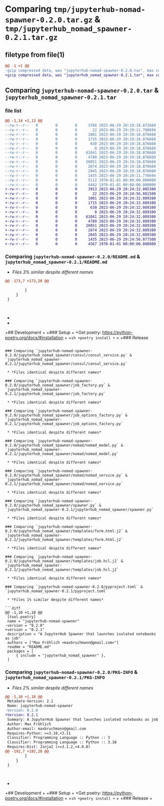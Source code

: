 # Comparing `tmp/jupyterhub-nomad-spawner-0.2.0.tar.gz` & `tmp/jupyterhub_nomad_spawner-0.2.1.tar.gz`

## filetype from file(1)

```diff
@@ -1 +1 @@
-gzip compressed data, was "jupyterhub-nomad-spawner-0.2.0.tar", max compression
+gzip compressed data, was "jupyterhub_nomad_spawner-0.2.1.tar", max compression
```

## Comparing `jupyterhub-nomad-spawner-0.2.0.tar` & `jupyterhub_nomad_spawner-0.2.1.tar`

### file list

```diff
@@ -1,14 +1,13 @@
--rw-r--r--   0        0        0     3788 2023-06-29 20:19:18.872660 jupyterhub-nomad-spawner-0.2.0/README.md
--rw-r--r--   0        0        0       22 2023-06-29 20:20:11.780694 jupyterhub-nomad-spawner-0.2.0/jupyterhub_nomad_spawner/__init__.py
--rw-r--r--   0        0        0     1001 2023-06-29 20:19:18.876660 jupyterhub-nomad-spawner-0.2.0/jupyterhub_nomad_spawner/consul/consul_service.py
--rw-r--r--   0        0        0     1715 2023-06-29 20:19:18.876660 jupyterhub-nomad-spawner-0.2.0/jupyterhub_nomad_spawner/job_factory.py
--rw-r--r--   0        0        0      630 2023-06-29 20:19:18.876660 jupyterhub-nomad-spawner-0.2.0/jupyterhub_nomad_spawner/job_options_factory.py
--rw-r--r--   0        0        0        0 2023-06-29 20:19:18.876660 jupyterhub-nomad-spawner-0.2.0/jupyterhub_nomad_spawner/nomad/__init__.py
--rw-r--r--   0        0        0    61041 2023-06-29 20:19:18.876660 jupyterhub-nomad-spawner-0.2.0/jupyterhub_nomad_spawner/nomad/nomad_model.py
--rw-r--r--   0        0        0     4780 2023-06-29 20:19:18.876660 jupyterhub-nomad-spawner-0.2.0/jupyterhub_nomad_spawner/nomad/nomad_service.py
--rw-r--r--   0        0        0    20851 2023-06-29 20:19:18.876660 jupyterhub-nomad-spawner-0.2.0/jupyterhub_nomad_spawner/spawner.py
--rw-r--r--   0        0        0     2874 2023-06-29 20:19:18.876660 jupyterhub-nomad-spawner-0.2.0/jupyterhub_nomad_spawner/templates/form.html.j2
--rw-r--r--   0        0        0     2045 2023-06-29 20:19:18.876660 jupyterhub-nomad-spawner-0.2.0/jupyterhub_nomad_spawner/templates/job.hcl.j2
--rw-r--r--   0        0        0     1435 2023-06-29 20:20:11.776694 jupyterhub-nomad-spawner-0.2.0/pyproject.toml
--rw-r--r--   0        0        0     5112 1970-01-01 00:00:00.000000 jupyterhub-nomad-spawner-0.2.0/setup.py
--rw-r--r--   0        0        0     4442 1970-01-01 00:00:00.000000 jupyterhub-nomad-spawner-0.2.0/PKG-INFO
+-rw-r--r--   0        0        0     3913 2023-06-29 20:24:32.085380 jupyterhub_nomad_spawner-0.2.1/README.md
+-rw-r--r--   0        0        0       22 2023-06-29 20:24:56.881508 jupyterhub_nomad_spawner-0.2.1/jupyterhub_nomad_spawner/__init__.py
+-rw-r--r--   0        0        0     1001 2023-06-29 20:24:32.089380 jupyterhub_nomad_spawner-0.2.1/jupyterhub_nomad_spawner/consul/consul_service.py
+-rw-r--r--   0        0        0     1715 2023-06-29 20:24:32.089380 jupyterhub_nomad_spawner-0.2.1/jupyterhub_nomad_spawner/job_factory.py
+-rw-r--r--   0        0        0      630 2023-06-29 20:24:32.089380 jupyterhub_nomad_spawner-0.2.1/jupyterhub_nomad_spawner/job_options_factory.py
+-rw-r--r--   0        0        0        0 2023-06-29 20:24:32.089380 jupyterhub_nomad_spawner-0.2.1/jupyterhub_nomad_spawner/nomad/__init__.py
+-rw-r--r--   0        0        0    61041 2023-06-29 20:24:32.089380 jupyterhub_nomad_spawner-0.2.1/jupyterhub_nomad_spawner/nomad/nomad_model.py
+-rw-r--r--   0        0        0     4780 2023-06-29 20:24:32.089380 jupyterhub_nomad_spawner-0.2.1/jupyterhub_nomad_spawner/nomad/nomad_service.py
+-rw-r--r--   0        0        0    20851 2023-06-29 20:24:32.089380 jupyterhub_nomad_spawner-0.2.1/jupyterhub_nomad_spawner/spawner.py
+-rw-r--r--   0        0        0     2874 2023-06-29 20:24:32.089380 jupyterhub_nomad_spawner-0.2.1/jupyterhub_nomad_spawner/templates/form.html.j2
+-rw-r--r--   0        0        0     2045 2023-06-29 20:24:32.089380 jupyterhub_nomad_spawner-0.2.1/jupyterhub_nomad_spawner/templates/job.hcl.j2
+-rw-r--r--   0        0        0     1435 2023-06-29 20:24:56.877508 jupyterhub_nomad_spawner-0.2.1/pyproject.toml
+-rw-r--r--   0        0        0     4567 1970-01-01 00:00:00.000000 jupyterhub_nomad_spawner-0.2.1/PKG-INFO
```

### Comparing `jupyterhub-nomad-spawner-0.2.0/README.md` & `jupyterhub_nomad_spawner-0.2.1/README.md`

 * *Files 3% similar despite different names*

```diff
@@ -173,7 +173,20 @@
 
         }
     }
 }
 
 
 ```
+
+
+## Development
+
+### Setup
+
+Get poetry: https://python-poetry.org/docs/#installation
+
+```sh
+poetry install
+```
+
+### Release
```

### Comparing `jupyterhub-nomad-spawner-0.2.0/jupyterhub_nomad_spawner/consul/consul_service.py` & `jupyterhub_nomad_spawner-0.2.1/jupyterhub_nomad_spawner/consul/consul_service.py`

 * *Files identical despite different names*

### Comparing `jupyterhub-nomad-spawner-0.2.0/jupyterhub_nomad_spawner/job_factory.py` & `jupyterhub_nomad_spawner-0.2.1/jupyterhub_nomad_spawner/job_factory.py`

 * *Files identical despite different names*

### Comparing `jupyterhub-nomad-spawner-0.2.0/jupyterhub_nomad_spawner/job_options_factory.py` & `jupyterhub_nomad_spawner-0.2.1/jupyterhub_nomad_spawner/job_options_factory.py`

 * *Files identical despite different names*

### Comparing `jupyterhub-nomad-spawner-0.2.0/jupyterhub_nomad_spawner/nomad/nomad_model.py` & `jupyterhub_nomad_spawner-0.2.1/jupyterhub_nomad_spawner/nomad/nomad_model.py`

 * *Files identical despite different names*

### Comparing `jupyterhub-nomad-spawner-0.2.0/jupyterhub_nomad_spawner/nomad/nomad_service.py` & `jupyterhub_nomad_spawner-0.2.1/jupyterhub_nomad_spawner/nomad/nomad_service.py`

 * *Files identical despite different names*

### Comparing `jupyterhub-nomad-spawner-0.2.0/jupyterhub_nomad_spawner/spawner.py` & `jupyterhub_nomad_spawner-0.2.1/jupyterhub_nomad_spawner/spawner.py`

 * *Files identical despite different names*

### Comparing `jupyterhub-nomad-spawner-0.2.0/jupyterhub_nomad_spawner/templates/form.html.j2` & `jupyterhub_nomad_spawner-0.2.1/jupyterhub_nomad_spawner/templates/form.html.j2`

 * *Files identical despite different names*

### Comparing `jupyterhub-nomad-spawner-0.2.0/jupyterhub_nomad_spawner/templates/job.hcl.j2` & `jupyterhub_nomad_spawner-0.2.1/jupyterhub_nomad_spawner/templates/job.hcl.j2`

 * *Files identical despite different names*

### Comparing `jupyterhub-nomad-spawner-0.2.0/pyproject.toml` & `jupyterhub_nomad_spawner-0.2.1/pyproject.toml`

 * *Files 1% similar despite different names*

```diff
@@ -1,10 +1,10 @@
 [tool.poetry]
 name = "jupyterhub-nomad-spawner"
-version = "0.2.0"
+version = "0.2.1"
 description = "A JupyterHub Spawner that launches isolated notebooks as job"
 authors = ["Max Fröhlich <maxbruchmann@gmail.com>"]
 readme = "README.md"
 packages = [
     { include = "jupyterhub_nomad_spawner" },
 ]
```

### Comparing `jupyterhub-nomad-spawner-0.2.0/PKG-INFO` & `jupyterhub_nomad_spawner-0.2.1/PKG-INFO`

 * *Files 2% similar despite different names*

```diff
@@ -1,10 +1,10 @@
 Metadata-Version: 2.1
 Name: jupyterhub-nomad-spawner
-Version: 0.2.0
+Version: 0.2.1
 Summary: A JupyterHub Spawner that launches isolated notebooks as job
 Author: Max Fröhlich
 Author-email: maxbruchmann@gmail.com
 Requires-Python: >=3.10,<3.11
 Classifier: Programming Language :: Python :: 3
 Classifier: Programming Language :: Python :: 3.10
 Requires-Dist: Jinja2 (>=3.1.2,<4.0.0)
@@ -192,7 +192,20 @@
         }
     }
 }
 
 
 ```
 
+
+## Development
+
+### Setup
+
+Get poetry: https://python-poetry.org/docs/#installation
+
+```sh
+poetry install
+```
+
+### Release
+
```

